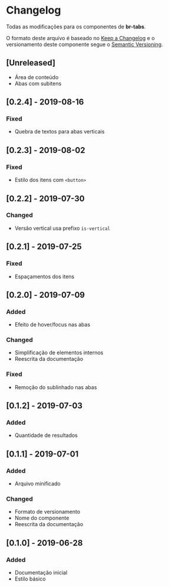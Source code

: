 # Changelog
Todas as modificações para os componentes de **br-tabs**.

O formato deste arquivo é baseado no [Keep a Changelog](https://keepachangelog.com/en/1.0.0/) e o versionamento deste componente segue o [Semantic Versioning](https://semver.org/spec/v2.0.0.html).

## [Unreleased]
- Área de conteúdo
- Abas com subitens

## [0.2.4] - 2019-08-16
### Fixed
- Quebra de textos para abas verticais

## [0.2.3] - 2019-08-02
### Fixed
- Estilo dos itens com `<button>`

## [0.2.2] - 2019-07-30
### Changed
- Versão vertical usa prefixo `is-vertical`

## [0.2.1] - 2019-07-25
### Fixed
- Espaçamentos dos itens

## [0.2.0] - 2019-07-09
### Added
- Efeito de hover/focus nas abas

### Changed
- Simplificação de elementos internos
- Reescrita da documentação

### Fixed
- Remoção do sublinhado nas abas

## [0.1.2] - 2019-07-03
### Added
- Quantidade de resultados

## [0.1.1] - 2019-07-01
### Added
- Arquivo minificado

### Changed
- Formato de versionamento
- Nome do componente
- Reescrita da documentação

## [0.1.0] - 2019-06-28
### Added
- Documentação inicial
- Estilo básico
